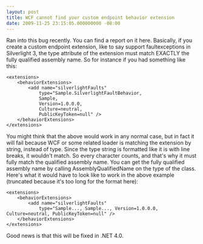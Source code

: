 ```yaml
---
layout: post
title: WCF cannot find your custom endpoint behavior extension
date: 2009-11-25 23:15:05.000000000 -08:00
---
```

Ran into this bug recently. You can find a report on it here. Basically, if you create a custom endpoint extension, like to say support faultexceptions in Silverlight 3, the type attribute of the extension must match EXACTLY the fully qualified assembly name. So for instance if you had something like this:

    <extensions>
        <behaviorExtensions>
            <add name="silverlightFaults"
                type="Sample.SilverlightFaultBehavior,
                Sample,
                Version=1.0.0.0,
                Culture=neutral,
                PublicKeyToken=null" />
        </behaviorExtensions>
    </extensions>

You might think that the above would work in any normal case, but in fact it will fail because WCF or some related loader is matching the extension by string, instead of type. Since the type string is formatted like it is with line breaks, it wouldn't match. So every character counts, and that's why it must fully match the qualified assembly name. You can get the fully qualified assembly name by calling AssemblyQualifiedName on the type of the class. Here's what it would have to look like to work in the above example (truncated because it's too long for the format here):

    <extensions>
        <behaviorExtensions>
            <add name="silverlightFaults"
                type="Sample..., Sample..., Version=1.0.0.0, Culture=neutral, PublicKeyToken=null" />
        </behaviorExtensions>
    </extensions>

Good news is that this will be fixed in .NET 4.0.
